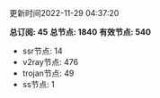 更新时间2022-11-29 04:37:20

**总订阅: 45**
**总节点: 1840**
**有效节点: 540**
- ssr节点: 14
- v2ray节点: 476
- trojan节点: 49
- ss节点: 1
